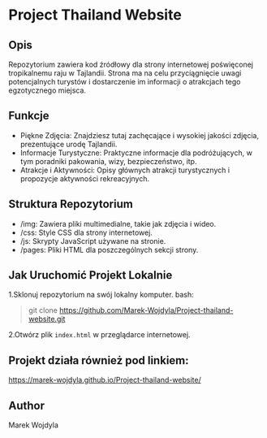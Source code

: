 # Project Thailand Website

## Opis

Repozytorium zawiera kod źródłowy dla strony internetowej poświęconej tropikalnemu raju w Tajlandii. Strona ma na celu przyciągnięcie uwagi potencjalnych turystów i dostarczenie im informacji o atrakcjach tego egzotycznego miejsca.

## Funkcje

* Piękne Zdjęcia: Znajdziesz tutaj zachęcające i wysokiej jakości zdjęcia, prezentujące urodę Tajlandii.
* Informacje Turystyczne: Praktyczne informacje dla podróżujących, w tym poradniki pakowania, wizy, bezpieczeństwo, itp.
* Atrakcje i Aktywności: Opisy głównych atrakcji turystycznych i propozycje aktywności rekreacyjnych.

## Struktura Repozytorium

* /img: Zawiera pliki multimedialne, takie jak zdjęcia i wideo.
* /css: Style CSS dla strony internetowej.
* /js: Skrypty JavaScript używane na stronie.
* /pages: Pliki HTML dla poszczególnych sekcji strony.

## Jak Uruchomić Projekt Lokalnie

1.Sklonuj repozytorium na swój lokalny komputer.
bash:
> git clone https://github.com/Marek-Wojdyla/Project-thailand-website.git

2.Otwórz plik `index.html` w przeglądarce internetowej.

## Projekt działa również pod linkiem:
https://marek-wojdyla.github.io/Project-thailand-website/

## Author
Marek Wojdyla
